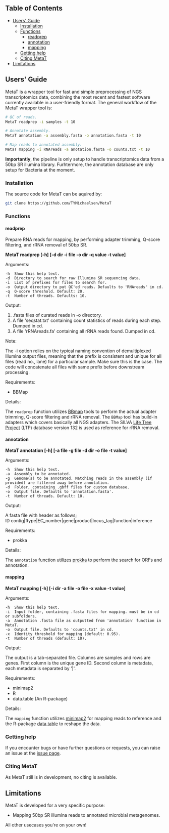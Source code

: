 ## Table of Contents

- [Users' Guide](#uguide)
  - [Installation](#install)
  - [Functions](#functions)
    - [readprep](#readprep)
    - [annotation](#annotation)
    - [mapping](#mapping)
  - [Getting help](#help)
  - [Citing MetaT](#cite)
- [Limitations](#limit)

## <a name="uguide"></a>Users' Guide

MetaT is a wrapper tool for fast and simple preprocessing of NGS transcriptomics 
data, combining the most recent and fastest software currently available in a 
user-friendly format. The general workflow of the MetaT wrapper tool is:

```sh
# QC of reads.
MetaT readprep -i samples -t 10

# Annotate assembly.
MetaT annotation -a assembly.fasta -o annotation.fasta -t 10

# Map reads to annotated assembly.
MetaT mapping -i RNAreads -a anotation.fasta -o counts.txt -t 10
```

**Importantly**, the pipeline is only setup to handle transcriptomics data from
a 50bp SR illumina library. Furhtermore, the annotation database are only setup 
for Bacteria at the moment.

### <a name="install"></a>Installation

The source code for MetaT can be aquired by:
```sh
git clone https://github.com/TYMichaelsen/MetaT
```

### <a name="functions"></a>Functions

#### <a name="readprep"></a>readprep

Prepare RNA reads for mapping, by performing adapter trimming, Q-score filtering, and rRNA removal of 50bp SR. 

**MetaT readprep [-h] [-d dir -i file -o dir -q value -t value]**

Arguments:

    -h  Show this help text.
    -d  Directory to search for raw Illumina SR sequencing data.
    -i  List of prefixes for files to search for.
    -o  Output directory to put QC'ed reads. Defaults to 'RNAreads' in cd.
    -q  Q-score threshold. Default: 20.
    -t  Number of threads. Defaults: 10.

Output:

 1) .fasta files of curated reads in -o directory.
 2) A file 'seqstat.txt' containing count statistics of reads during each step. Dumped in cd.
 3) A file 'rRNAreads.fa' containing all rRNA reads found. Dumped in cd.

Note: 

The -i option relies on the typical naming convention of demultiplexed Illumina output files, meaning that the prefix is consistent and unique for all files (read no., lane) for a particular sample. Make sure this is the case. The code will concatenate all files with same prefix before downstream processing.

Requirements:

- BBMap

Details:

The `readprep` function utilizes [BBmap](https://jgi.doe.gov/data-and-tools/bbtools/bb-tools-user-guide/bbmap-guide/) 
tools to perform the actual adapter trimming, Q-score filtering and rRNA removal. 
The `BBMap` tool has build-in adapters which covers basically all NGS adapters. 
The SILVA [Life Tree Project](https://www.arb-silva.de/projects/living-tree) (LTP) 
database version 132 is used as reference for rRNA removal.

#### <a name="annotation"></a>annotation

**MetaT annotation [-h] [-a file -g file -d dir -o file -t value]**

Arguments:

    -h  Show this help text.
    -a  Assembly to be annotated.
    -g  Genome(s) to be annotated. Matching reads in the assembly (if provided) are filtered away before annotation. 
    -d  Folder, containing .gbff files for custom database.
    -o  Output file. Defaults to 'annotation.fasta'.
    -t  Number of threads. Default: 10.

Output:

A fasta file with header as follows;  
ID contig|ftype|EC_number|gene|product|locus_tag|function|inference

Requirements:

- prokka

Details:

The `annotation` function utilizes [prokka](https://github.com/tseemann/prokka) 
to perform the search for ORFs and annotation. 

#### <a name="mapping"></a>mapping

**MetaT mapping [-h] [-i dir -a file -o file -x value -t value]**

Arguments:

    -h  Show this help text.
    -i  Input folder, containing .fasta files for mapping. must be in cd or subfolders. 
    -a  Annotation .fasta file as outputted from 'annotation' function in MetaT.
    -o  Output file. Defaults to 'counts.txt' in cd.
    -x  Identity threshold for mapping (default: 0.95).
    -t  Number of threads (default: 10).

Output:

The output is a tab-separated file. Columns are samples and rows are genes. First column is the unique gene ID. Second column is metadata, each metadata is separated by '|'.

Requirements:

- minimap2
- R 
- data.table (An R-package)

Details:

The `mapping` function utilizes [minimap2](https://github.com/lh3/minimap2) for 
mapping reads to reference and the R-package [data.table](https://github.com/Rdatatable/data.table/wiki)
to reshape the data.

### <a name="help"></a>Getting help

If you encounter bugs or have further questions or requests, you can raise an issue 
at the [issue page](https://github.com/TYMichaelsen/MetaT/issues).

### <a name="cite"></a>Citing MetaT

As MetaT still is in development, no citing is available.

## <a name="limit"></a>Limitations

MetaT is developed for a very specific purpose: 

* Mapping 50bp SR illumina reads to annotated microbial metagenomes.

All other usecases you're on your own!
